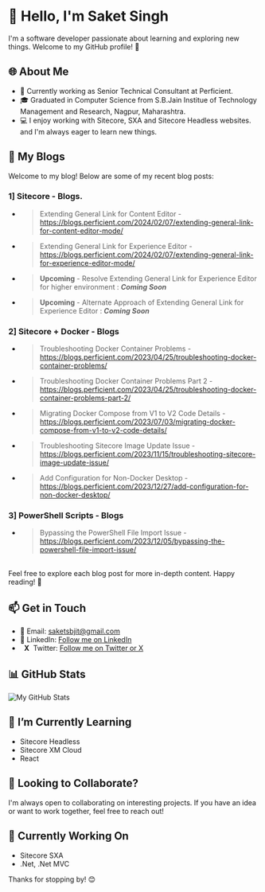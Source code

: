 # 👋 Hello, I'm Saket Singh

I'm a software developer passionate about learning and exploring new things. Welcome to my GitHub profile! 🚀

## 🌐 About Me

- 💼 Currently working as Senior Technical Consultant at Perficient.
- 🎓 Graduated in Computer Science from S.B.Jain Institue of Technology Management and Research, Nagpur, Maharashtra.
- 💻 I enjoy working with Sitecore, SXA and Sitecore Headless websites. and I'm always eager to learn new things.

## 📝 My Blogs

Welcome to my blog! Below are some of my recent blog posts:

### 1] Sitecore - Blogs.
- > Extending General Link for Content Editor - https://blogs.perficient.com/2024/02/07/extending-general-link-for-content-editor-mode/
- > Extending General Link for Experience Editor - https://blogs.perficient.com/2024/02/07/extending-general-link-for-experience-editor-mode/
- > **Upcoming** - Resolve Extending General Link for Experience Editor for higher environment : **_Coming Soon_**
- > **Upcoming** - Alternate Approach of Extending General Link for Experience Editor : **_Coming Soon_**

### 2] Sitecore + Docker - Blogs
- > Troubleshooting Docker Container Problems - https://blogs.perficient.com/2023/04/25/troubleshooting-docker-container-problems/
- > Troubleshooting Docker Container Problems Part 2 - https://blogs.perficient.com/2023/04/25/troubleshooting-docker-container-problems-part-2/
- > Migrating Docker Compose from V1 to V2 Code Details - https://blogs.perficient.com/2023/07/03/migrating-docker-compose-from-v1-to-v2-code-details/
- > Troubleshooting Sitecore Image Update Issue - https://blogs.perficient.com/2023/11/15/troubleshooting-sitecore-image-update-issue/
- > Add Configuration for Non-Docker Desktop - https://blogs.perficient.com/2023/12/27/add-configuration-for-non-docker-desktop/


### 3] PowerShell Scripts - Blogs
- > Bypassing the PowerShell File Import Issue - https://blogs.perficient.com/2023/12/05/bypassing-the-powershell-file-import-issue/
<br/>
Feel free to explore each blog post for more in-depth content. Happy reading! 🚀

## 📫 Get in Touch

- 📧 Email: saketsbjit@gmail.com
- 💬 LinkedIn: [Follow me on LinkedIn](https://www.linkedin.com/in/saketpsingh/)
- &nbsp;&nbsp;**X**&nbsp;&nbsp;Twitter: [Follow me on Twitter or X](https://twitter.com/Saketsingh14942)

## 📊 GitHub Stats

![My GitHub Stats](https://github-readme-stats.vercel.app/api?username=singh-saket&show_icons=true&hide=issues)

## 🌱 I’m Currently Learning

- Sitecore Headless
- Sitecore XM Cloud
- React

## 👯 Looking to Collaborate?

I'm always open to collaborating on interesting projects. If you have an idea or want to work together, feel free to reach out!

## 🚧 Currently Working On

- Sitecore SXA
- .Net, .Net MVC

Thanks for stopping by! 😊
